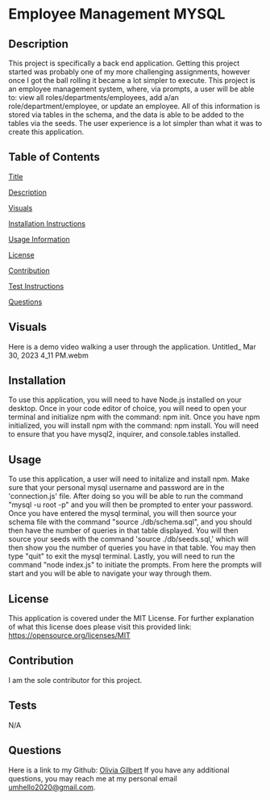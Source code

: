 # Employee Management MYSQL

## Description
    
This project is specifically a back end application. Getting this project started was probably one of my more challenging assignments, however once I got the ball rolling it became a lot simpler to execute. This project is an employee management system, where, via prompts, a user will be able to: view all roles/departments/employees, add a/an role/department/employee, or update an employee. All of this information is stored via tables in the schema, and the data is able to be added to the tables via the seeds. The user experience is a lot simpler than what it was to create this application.
    
## Table of Contents
[Title](#-employee-managment-mysql)

[Description](##-description)

[Visuals](##-visuals)
  
[Installation Instructions](##-installation)

[Usage Information](##-usage)

[License](##-license)

[Contribution](##-contribution)

[Test Instructions](##-tests)

[Questions](##-questions)

## Visuals

Here is a demo video walking a user through the application.
    Untitled_ Mar 30, 2023 4_11 PM.webm

## Installation
    
To use this application, you will need to have Node.js installed on your desktop. Once in your code editor of choice, you will need to open your terminal and initialize npm with the command: npm init. Once you have npm initialized, you will install npm with the command: npm install. You will need to ensure that you have mysql2, inquirer, and console.tables installed.
            
## Usage
    
To use this application, a user will need to initalize and install npm. Make sure that your personal mysql username and password are in the 'connection.js' file. After doing so you will be able to run the command "mysql -u root -p" and you will then be prompted to enter your password. Once you have entered the mysql terminal, you will then source your schema file with the command "source ./db/schema.sql", and you should then have the number of queries in that table displayed. You will then source your seeds with the command 'source ./db/seeds.sql,' which will then show you the number of queries you have in that table. You may then type "quit" to exit the mysql terminal. Lastly, you will need to run the command "node index.js" to initiate the prompts. From here the prompts will start and you will be able to navigate your way through them. 
    
## License 

This application is covered under the MIT License. For further explanation of what this license does please visit this provided link:  https://opensource.org/licenses/MIT
    
## Contribution
    
I am the sole contributor for this project.
  
## Tests
  
N/A
  
## Questions

Here is a link to my Github: [Olivia Gilbert](https://github.com/umhello2020)
If you have any additional questions, you may reach me at my personal email umhello2020@gmail.com.

